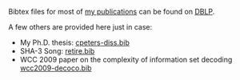 Bibtex files for most of 
[my publications](https://cbcrypto.org/publications/) can be found on 
[DBLP](https://dblp.uni-trier.de/pers/hd/p/Peters:Christiane).

A few others are provided here just in case:

* My Ph.D. thesis: [cpeters-diss.bib](cpeters-diss.bib)
* SHA-3 Song: [retire.bib](retire.bib)
* WCC 2009 paper on the complexity of information set decoding [wcc2009-decoco.bib](wcc2009-decoco.bib)


